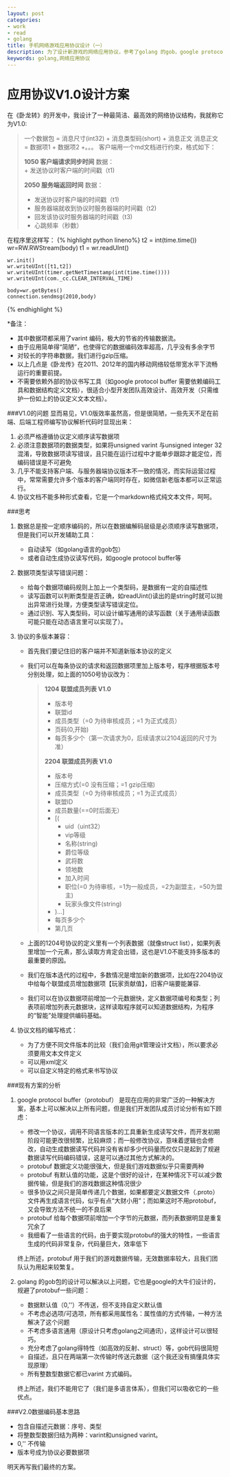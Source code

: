 ```yaml
---
layout: post
categories: 
- work
- read
- golang
title: 手机网络游戏应用协议设计（一）
description: 为了设计新游戏的网络应用协议，参考了golang 的gob，google protocol buf，以及之前项目的经验完成最终设计，本文做一备忘和与网友们交流之用。
keywords: golang,网络应用协议
---
```


应用协议V1.0设计方案
===========
在《卧龙转》的开发中，我设计了一种最简洁、最高效的网络协议结构，我就称它为V1.0:
> 一个数据包 = 消息尺寸(int32) + 消息类型码(short) + 消息正文
> 消息正文 = 数据项1 + 数据项2 +。。。
> 客户端用一个md文档进行约束，格式如下：
>
> 
> **1050 客户端请求同步时间**
> 数据：  
>     + 发送协议时客户端的时间戳（t1)
> 
> **2050 服务端返回时间**
> 数据：  
>   + 发送协议时客户端的时间戳（t1)  
> 	+ 服务器端就收到协议时服务器端的时间戳（t2)  
> 	+ 回发该协议时服务器端的时间戳（t3)  
> 	+ 心跳频率（秒数）  
>

在程序里这样写：
{% highlight python lineno%}
    t2 = int(time.time())
    wr=RW.RWStream(body)
    t1 = wr.readUInt()

    wr.init()
    wr.writeUInt([t1,t2])
    wr.writeUInt(timer.getNetTimestamp(int(time.time())))
    wr.writeUInt(com._cc.CLEAR_INTERVAL_TIME)

    body=wr.getBytes()
    connection.sendmsg(2010,body)
{% endhighlight %}

\*备注：

+ 其中数据项都采用了varint 编码，极大的节省的传输数据流。  
+ 由于应用简单得“简陋”，也使得它的数据编码效率超高，几乎没有多余字节  
+ 对较长的字符串数据，我们进行gzip压缩。  
+ 以上几点是《卧龙传》在2011、2012年的国内移动网络较低带宽水平下流畅运行的重要前提。  
+ 不需要依赖外部的协议书写工具（如google protocol buffer 需要依赖编码工具和数据结构定义文档），很适合小型开发团队高效设计、高效开发（只需维护一份如上的协议定义文本文档）。

###V1.0的问题
显而易见，V1.0版效率虽然高，但是很简陋，一些先天不足在前端、后端工程师编写协议解析代码时显现出来：

1. 必须严格遵循协议定义顺序读写数据项
2. 必须注意数据项的数据类型，如果将unsigned varint 与unsigned integer 32 混淆，导致数据项读写错误，且只能在运行过程中才能单步跟踪才能定位，而编码错误是不可避免
3. 几乎不能支持客户端、与服务器端协议版本不一致的情况，而实际运营过程中，常常需要允许多个版本的客户端同时存在，如微信新老版本都可以正常运行。
4. 协议文档不能多种形式查看，它是一个markdown格式纯文本文件，呵呵。

###思考
1. 数据总是按一定顺序编码的，所以在数据编解码层级是必须顺序读写数据项，但是我们可以开发辅助工具：  
    + 自动读写（如golang语言的gob包）  
    + 或者自动生成协议读写代码，如google protocol buffer等 

2. 数据项类型读写错误问题：  
    + 给每个数据项编码规则上加上一个类型码，是数据有一定的自描述性  
    + 读写函数可以判断类型是否正确，如readUint()读出的是string时就可以抛出异常进行处理，方便类型读写错误定位。  
    + 通过识别、写入类型码，可以设计编写通用的读写函数（关于通用读函数可能只能在动态语言里可以实现了）。  

3. 协议的多版本兼容：  
    + 首先我们要记住旧的客户端并不知道新版本协议的定义  
    + 我们可以在每条协议的请求和返回数据项里加上版本号，程序根据版本号分别处理，如上面的1050号协议改为：  
        > 
        >**1204 联盟成员列表 V1.0**  
        >+ 版本号  
        >+ 联盟id  
        >+ 成员类型（=0 为待审核成员；=1 为正式成员）  
        >+ 页码(0,开始)  
        >+ 每页多少个（第一次请求为0，后续请求以2104返回的尺寸为准）  
        > 
        >**2204 联盟成员列表 V1.0**  
        >+ 版本号  
        >+ 压缩方式(=0 没有压缩；=1 gzip压缩)  
        >+ 成员类型（=0 为待审核成员；=1 为正式成员）  
        >+ 联盟ID  
        >+ 成员数量(==0时后面无）  
        >+ [(
        >   + uid（uint32）  
        >   + vip等级  
        >   + 名称(string)  
        >   + 爵位等级  
        >   + 武将数  
        >   + 领地数  
        >   + 加入时间  
        >   + 职位(=0 为待审核，=1为一般成员，=2为副盟主，=50为盟主)  
        >   + 玩家头像文件(string)
        >+ )...]
        >+ 每页多少个  
        >+ 第几页  

    + 上面的1204号协议的定义里有一个列表数据（就像struct list），如果列表里增加一个元素，那么读取方肯定会出错，这也是V1.0不能支持多版本的最重要的原因。  
    + 我们在版本迭代的过程中，多数情况是增加新的数据项，比如在2204协议中给每个联盟成员增加数据项【玩家贡献值】，旧客户端要能兼容.  
    + 我们可以在协议数据项前增加一个元数据快，定义数据项编号和类型；列表项前增加列表元数据块，这样读取程序就可以知道数据结构，为程序的“智能”处理提供编码基础。


4. 协议文档的编写格式：
    + 为了方便不同文件版本的比较（我们会用git管理设计文档），所以要求必须要用文本文件定义
    + 可以用xml定义
    + 可以自定义特定的格式来书写协议

###现有方案的分析
1. google protocol buffer（protobuf） 是现在应用的非常广泛的一种解决方案，基本上可以解决以上所有问题，但是我们开发团队成员讨论分析有如下顾虑：
    + 修改一个协议，调用不同语言版本的工具重新生成读写文件，而开发初期阶段可能更改很频繁，比较麻烦；而一般修改协议，意味着逻辑也会修改，自动生成数据读写代码并没有省却多少代码量而仅仅只是起到了规避数据读写代码编码错误，这是可以通过其他方式解决的。
    + protobuf 数据定义功能很强大，但是我们游戏数据似乎只需要两种
    + protobuf 有默认值的功能，这是个很好的设计，在某种情况下可以减少数据传输，但是我们的游戏数据这种情况很少
    + 很多协议之间只是简单传递几个数据，如果都要定义数据文件（.proto）文件再生成语言代码，似乎有点“大财小用”；而如果这时不用protobuf，又会导致方法不统一的不良后果
    + protobuf 给每个数据项前增加一个字节的元数据，而列表数据明显是重复冗余了
    + 我细看了一些语言的代码，由于要实现protobuf的强大的特性，一些语言生成的代码非常复杂，代码量巨大，效率低下

    终上所述，protobuf 用于我们的游戏数据传输，无效数据率较大，且我们团队认为用起来较繁复。

2. golang 的gob包的设计可以解决以上问题，它也是google的大牛们设计的，规避了protobuf一些问题：
    + 数据默认值（0,''）不传送，但不支持自定义默认值
    + 不考虑必选项/可选项，所有都采用属性名：属性值的方式传输，一种方法解决了这个问题
    + 不考虑多语言通用（原设计只考虑golang之间通讯），这样设计可以很轻巧。
    + 充分考虑了golang得特性（如高效的反射、struct）等，gob代码很简短
    + 自描述，且只在两端第一次传输时传送元数据（这个我还没有搞懂具体实现原理）
    + 所有整数型数据它都已varint 方式编码。

    终上所述，我们不能用它了（我们是多语言体系），但我们可以吸收它的一些优点。

###V2.0数据编码基本思路
+ 包含自描述元数据：序号、类型
+ 将整数型数据归结为两种：varint和unsigned varint。
+ 0,'' 不传输
+ 版本号成为协议必要数据项


明天再写我们最终的方案。



